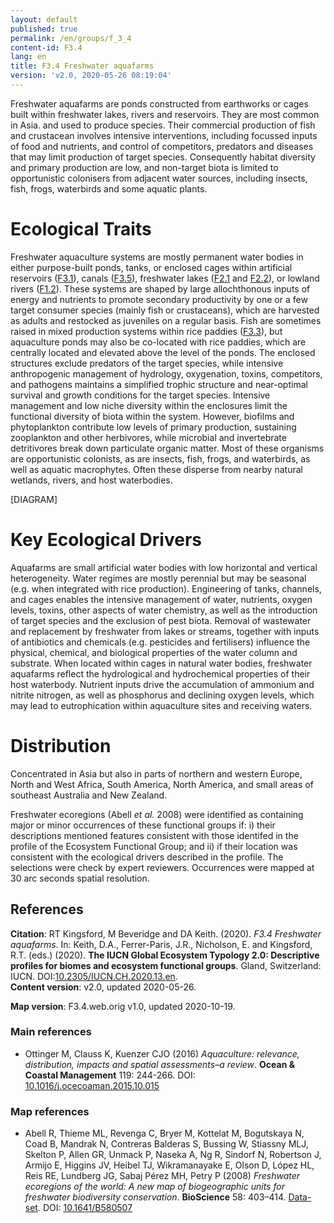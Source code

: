 ```yaml
---
layout: default
published: true
permalink: /en/groups/f_3_4
content-id: F3.4
lang: en
title: F3.4 Freshwater aquafarms
version: 'v2.0, 2020-05-26 08:19:04'
---
```


Freshwater aquafarms are ponds constructed from earthworks or cages built within freshwater lakes, rivers and reservoirs. They are most common in Asia. and used to produce species. Their commercial production of fish and crustacean involves intensive interventions, including focussed inputs of food and nutrients, and control of competitors, predators and diseases that may limit production of target species. Consequently habitat diversity and primary production are low, and non-target biota is limited to opportunistic colonisers from adjacent water sources, including insects, fish, frogs, waterbirds and some aquatic plants.

# Ecological Traits
 
Freshwater aquaculture systems are mostly permanent water bodies in either purpose-built ponds, tanks, or enclosed cages within artificial reservoirs ([F3.1](/explore/groups/F3.1)), canals ([F3.5](/explore/groups/F3.5)), freshwater lakes ([F2.1](/explore/groups/F2.1) and [F2.2](/explore/groups/F2.2)), or lowland rivers ([F1.2](/explore/groups/F1.2)). These systems are shaped by large allochthonous inputs of energy and nutrients to promote secondary productivity by one or a few target consumer species (mainly fish or crustaceans), which are harvested as adults and restocked as juveniles on a regular basis. Fish are sometimes raised in mixed production systems within rice paddies ([F3.3](/explore/groups/F3.3)), but aquaculture ponds may also be co-located with rice paddies, which are centrally located and elevated above the level of the ponds. The enclosed structures exclude predators of the target species, while intensive anthropogenic management of hydrology, oxygenation, toxins, competitors, and pathogens maintains a simplified trophic structure and near-optimal survival and growth conditions for the target species. Intensive management and low niche diversity within the enclosures limit the functional diversity of biota within the system. However, biofilms and phytoplankton contribute low levels of primary production, sustaining zooplankton and other herbivores, while microbial and invertebrate detritivores break down particulate organic matter. Most of these organisms are opportunistic colonists, as are insects, fish, frogs, and waterbirds, as well as aquatic macrophytes. Often these disperse from nearby natural wetlands, rivers, and host waterbodies.

[DIAGRAM]

# Key Ecological Drivers
 
Aquafarms are small artificial water bodies with low horizontal and vertical heterogeneity. Water regimes are mostly perennial but may be seasonal (e.g. when integrated with rice production). Engineering of tanks, channels, and cages enables the intensive management of water, nutrients, oxygen levels, toxins, other aspects of water chemistry, as well as the introduction of target species and the exclusion of pest biota. Removal of wastewater and replacement by freshwater from lakes or streams, together with inputs of antibiotics and chemicals (e.g. pesticides and fertilisers) influence the physical, chemical, and biological properties of the water column and substrate. When located within cages in natural water bodies, freshwater aquafarms reflect the hydrological and hydrochemical properties of their host waterbody. Nutrient inputs drive the accumulation of ammonium and nitrite nitrogen, as well as phosphorus and declining oxygen levels, which may lead to eutrophication within aquaculture sites and receiving waters.
 
# Distribution
 
Concentrated in Asia but also in parts of northern and western Europe, North and West Africa, South America, North America, and small areas of southeast Australia and New Zealand.

Freshwater ecoregions (Abell _et al._ 2008) were identified as containing major or minor occurrences of these functional groups if: i) their descriptions mentioned features consistent with those identifed in the profile of the Ecosystem Functional Group; and ii) if their location was consistent with the ecological drivers described in the profile. The selections were check by expert reviewers. Occurrences were mapped at 30 arc seconds spatial resolution.

## References

**Citation**: RT Kingsford, M Beveridge and DA Keith. (2020). *F3.4 Freshwater aquafarms*. In: Keith, D.A., Ferrer-Paris, J.R., Nicholson, E. and Kingsford, R.T. (eds.) (2020). **The IUCN Global Ecosystem Typology 2.0: Descriptive profiles for biomes and ecosystem functional groups**. Gland, Switzerland: IUCN. DOI:[10.2305/IUCN.CH.2020.13.en](https://doi.org/10.2305/IUCN.CH.2020.13.en).  
**Content version**: v2.0, updated 2020-05-26.

**Map version**: F3.4.web.orig v1.0, updated 2020-10-19.

### Main references
* Ottinger M, Clauss K, Kuenzer CJO  (2016) *Aquaculture: relevance, distribution, impacts and spatial assessments–a review*. **Ocean & Coastal Management** 119: 244-266. DOI: [10.1016/j.ocecoaman.2015.10.015](http://doi.org/10.1016/j.ocecoaman.2015.10.015)

### Map references
* Abell R, Thieme ML, Revenga C, Bryer M, Kottelat M, Bogutskaya N, Coad B, Mandrak N, Contreras Balderas S, Bussing W, Stiassny MLJ, Skelton P, Allen GR, Unmack P, Naseka A, Ng R, Sindorf N, Robertson J, Armijo E, Higgins JV, Heibel TJ, Wikramanayake E, Olson D, López HL, Reis RE, Lundberg JG, Sabaj Pérez MH, Petry P  (2008) *Freshwater ecoregions of the world: A new map of biogeographic units for freshwater biodiversity conservation*. **BioScience** 58: 403–414. [Data-set](http://www.feow.org). DOI: [10.1641/B580507](http://doi.org/10.1641/B580507)
